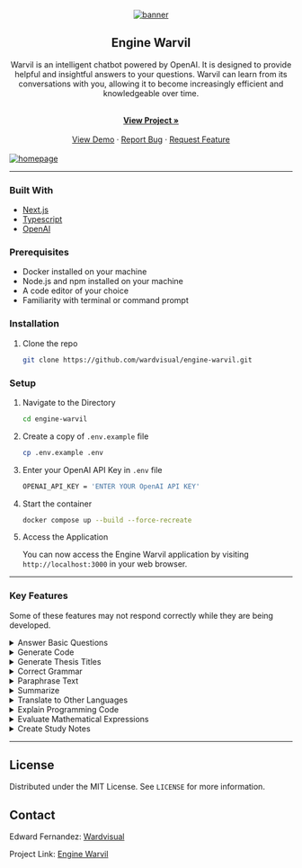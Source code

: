 <div id="top"></div>

<!-- PROJECT LOGO -->
<br />
<div align="center">
  <a href="https://github.com/wardvisual/engine-warvil">
    <img src="./public/banner.svg" alt="banner">
  </a>
  <br />
  <h2 align="center">Engine Warvil</h2>

  <p align=" center">Warvil is an intelligent chatbot powered by OpenAI. It is designed to provide helpful and insightful answers to your questions. Warvil can learn from its conversations with you, allowing it to become increasingly efficient and knowledgeable over time.</p>
    <br />
    <a href="https://engine-warvil.vercel.app/"><strong>View Project »</strong></a>
    <br />    
    <br />
    <a href="https://github.com/wardvisual/engine-warvil">View Demo</a>
    ·
    <a href="https://github.com/wardvisual/engine-warvil/issues">Report Bug</a>
    ·
    <a href="https://github.com/wardvisual/engine-warvil/issues">Request Feature</a>
  
</div>

<br />
<a href="https://github.com/wardvisual/engine-warvil">
   <img src="./public/banner.jpg" alt="homepage">
</a>

<br />
<!-- BUILT WITH -->

<hr />

### Built With

- [Next.js](https://nextjs.org/)
- [Typescript](https://www.typescriptlang.org/)
- [OpenAI](https://openai.com/)

### Prerequisites

- Docker installed on your machine
- Node.js and npm installed on your machine
- A code editor of your choice
- Familiarity with terminal or command prompt

<!-- INSTALLATION -->

### Installation

1. Clone the repo

   ```sh
   git clone https://github.com/wardvisual/engine-warvil.git
   ```

### Setup

1. Navigate to the Directory

   ```sh
   cd engine-warvil
   ```

2. Create a copy of `.env.example` file

   ```sh
   cp .env.example .env
   ```

3. Enter your OpenAI API Key in `.env` file

   ```sh
   OPENAI_API_KEY = 'ENTER YOUR OpenAI API KEY'
   ```

4. Start the container

   ```sh
   docker compose up --build --force-recreate
   ```

5. Access the Application

   You can now access the Engine Warvil application by visiting `http://localhost:3000` in your web browser.

<hr />

<!-- FEATURES -->

### Key Features

Some of these features may not respond correctly while they are being developed.

<details>
  <summary>Answer Basic Questions </summary>
    Warvil is able to answer basic questions about a variety of topics using artificial intelligence.
</details>
<details>
  <summary>Generate Code </summary>
    Warvil can generate code for a variety of programming languages based on your specifications.
</details>
<details>
  <summary>Generate Thesis Titles </summary>
    Warvil can generate potential titles for your thesis or research project.
</details>
<details>
  <summary>Correct Grammar </summary>
    Warvil can help you improve your writing by correcting grammar errors and providing suggestions for improvement.
</details>
<details>
  <summary>Paraphrase Text </summary>
    Warvil can rewrite text to convey the same information in a different way, making it easier to understand.
</details>
<details>
  <summary>Summarize </summary>
    Warvil can generate a summary of longer pieces of text, helping you save time and focus on the most important information.
</details>
<details>
  <summary>Translate to Other Languages </summary>
    Warvil can translate text from English to a variety of other languages.
</details>
<details>
  <summary>Explain Programming Code </summary>
    Warvil can provide explanations and examples for programming concepts and code snippets.
</details>
<details>
  <summary>Evaluate Mathematical Expressions </summary>
    Warvil can evaluate and simplify mathematical expressions.
</details>
 
<details>
  <summary>Create Study Notes </summary>
    Warvil can generate study notes based on text input, helping you learn and retain information more effectively.
</details>

<hr />

<!-- LICENSE -->

## License

Distributed under the MIT License. See `LICENSE` for more information.

<!-- CONTACT -->

## Contact

Edward Fernandez: [Wardvisual](https://wardvisual.me/)

Project Link: [Engine Warvil](https://engine-warvil.vercel.app/)
